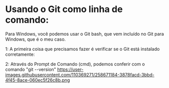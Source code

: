 # Usando o Git como linha de comando:

Para Windows, você podemos usar o Git bash, que vem incluído no Git para Windows, que é o meu caso.

1: A primeira coisa que precisamos fazer é verificar se o Git está instalado corretamente:

2: Através do Prompt de Comando (cmd), podemos conferir com o comando "git --version"
https://user-images.githubusercontent.com/110369271/258671184-3878facd-3bbd-4f45-8ace-060ec5f26c8b.png

